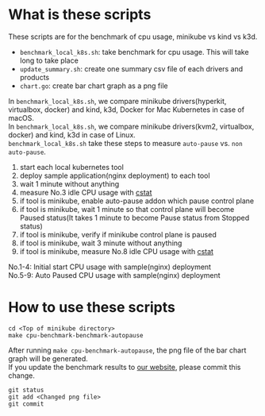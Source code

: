 # What is these scripts
These scripts are for the benchmark of cpu usage, minikube vs kind vs k3d.   

 * `benchmark_local_k8s.sh`: take benchmark for cpu usage. This will take long to take place  
 * `update_summary.sh`: create one summary csv file of each drivers and products
 * `chart.go`: create bar chart graph as a png file
 
In `benchmark_local_k8s.sh`, we compare minikube drivers(hyperkit, virtualbox, docker) and kind, k3d, Docker for Mac Kubernetes in case of macOS.   
In `benchmark_local_k8s.sh`, we compare minikube drivers(kvm2, virtualbox, docker) and kind, k3d in case of Linux.   
`benchmark_local_k8s.sh` take these steps to measure `auto-pause` vs. `non auto-pause`.   

 1. start each local kubernetes tool
 2. deploy sample application(nginx deployment) to each tool
 3. wait 1 minute without anything
 4. measure No.3 idle CPU usage with [cstat](https://github.com/tstromberg/cstat)
 5. if tool is minikube, enable auto-pause addon which pause control plane
 6. if tool is minikube, wait 1 minute so that control plane will become Paused status(It takes 1 minute to become Pause status from Stopped status)  
 7. if tool is minikube, verify if minikube control plane is paused
 8. if tool is minikube, wait 3 minute without anything
 9. if tool is minikube, measure No.8 idle CPU usage with [cstat](https://github.com/tstromberg/cstat)

No.1-4: Initial start CPU usage with sample(nginx) deployment   
No.5-9: Auto Paused CPU usage with sample(nginx) deployment    

# How to use these scripts
 
```
cd <Top of minikube directory>
make cpu-benchmark-benchmark-autopause
```

After running `make cpu-benchmark-autopause`, the png file of the bar chart graph will be generated.  
If you update the benchmark results to [our website](https://minikube.sigs.k8s.io/docs/benchmarks/), please commit this change.

```
git status
git add <Changed png file>
git commit
```
